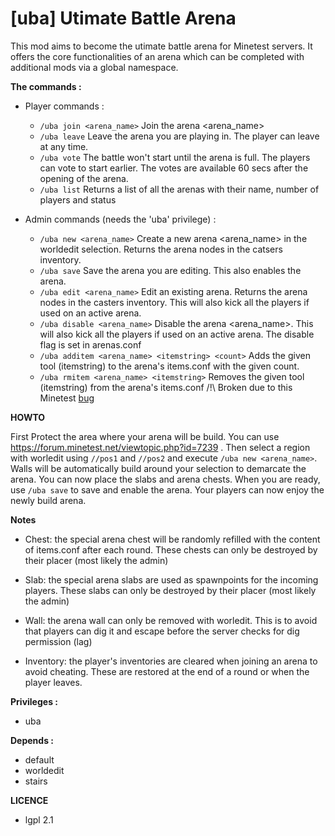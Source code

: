 # [uba] Utimate Battle Arena

This mod aims to become the utimate battle arena for Minetest servers.
It offers the core functionalities of an arena which can be completed with additional mods via a global namespace.

**The commands :**
- Player commands :

  - ```/uba join <arena_name>``` Join the arena <arena_name>
  - ```/uba leave``` Leave the arena you are playing in. The player can leave at any time.
  - ```/uba vote``` The battle won't start until the arena is full. The players can vote to start earlier. The votes are available 60 secs after the opening of the arena.
  - ```/uba list``` Returns a list of all the arenas with their name, number of players and status

- Admin commands (needs the 'uba' privilege) :

   - ```/uba new <arena_name>``` Create a new arena <arena_name> in the worldedit selection. Returns the arena nodes in the catsers inventory.
   - ```/uba save``` Save the arena you are editing. This also enables the arena.
   - ```/uba edit <arena_name>``` Edit an existing arena. Returns the arena nodes in the casters inventory. This will also kick all the players if used on an active arena.
   - ```/uba disable <arena_name>``` Disable the arena <arena_name>. This will also kick all the players if used on an active arena. The disable flag is set in arenas.conf
   - ```/uba additem <arena_name> <itemstring> <count>``` Adds the given tool (itemstring) to the arena's items.conf with the given count.
   - ```/uba rmitem <arena_name> <itemstring>``` Removes the given tool (itemstring) from the arena's items.conf /!\ Broken due to this Minetest [bug](https://github.com/minetest/minetest/issues/2264)

**HOWTO**

First Protect the area where your arena will be build. You can use https://forum.minetest.net/viewtopic.php?id=7239 .
Then select a region with worledit using ```//pos1``` and ```//pos2``` and execute ```/uba new <arena_name>```. Walls will be automatically
 build around your selection to demarcate the arena.
 You can now place the slabs and arena chests. When you are ready, use ```/uba save``` to save and enable the arena. Your players can now enjoy the newly build arena.
 
 **Notes**
 
- Chest: the special arena chest will be randomly refilled with the content of items.conf after each round. These chests can only be destroyed by their placer (most likely the admin)

- Slab: the special arena slabs are used as spawnpoints for the incoming players. These slabs can only be destroyed by their placer (most likely the admin)

- Wall: the arena wall can only be removed with worledit. This is to avoid that players can dig it and escape before the server checks for dig permission (lag)

- Inventory: the player's inventories are cleared when joining an arena to avoid cheating. These are restored at the end of a round or when the player leaves.

**Privileges :**
- uba

**Depends :**
- default
- worldedit
- stairs

**LICENCE**
- lgpl 2.1
